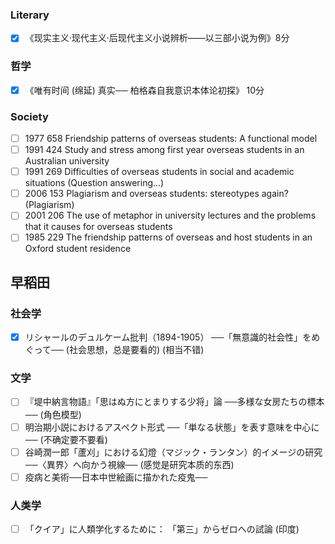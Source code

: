 ### Literary

- [X] 《现实主义·现代主义·后现代主义小说辨析——以三部小说为例》8分

### 哲学

- [X] 《唯有时间 (绵延) 真实── 柏格森自我意识本体论初探》 10分

### Society

- [ ] 1977 658 Friendship patterns of overseas students: A functional model
- [ ] 1991 424 Study and stress among first year overseas students in an Australian university
- [ ] 1991 269 Difficulties of overseas students in social and academic situations (Question answering...)
- [ ] 2006 153 Plagiarism and overseas students: stereotypes again? (Plagiarism)
- [ ] 2001 206 The use of metaphor in university lectures and the problems that it causes for overseas students
- [ ] 1985 229 The friendship patterns of overseas and host students in an Oxford student residence

## 早稻田

### 社会学
- [X] リシャールのデュルケーム批判（1894-1905） ──「無意識的社会性」をめぐって── (社会思想，总是要看的) (相当不错)

### 文学
- [ ] 『堤中納言物語』「思はぬ方にとまりする少将」論 ──多様な女房たちの標本── (角色模型)
- [ ] 明治期小説におけるアスペクト形式 ──「単なる状態」を表す意味を中心に── (不确定要不要看)
- [ ] 谷崎潤一郎「蘆刈」における幻燈（マジック・ランタン）的イメージの研究 ──〈異界〉へ向かう視線── (感觉是研究本质的东西)
- [ ] 疫病と美術──日本中世絵画に描かれた疫鬼──

### 人类学

- [ ] 「クイア」に人類学化するために： 「第三」からゼロへの試論 (印度)

